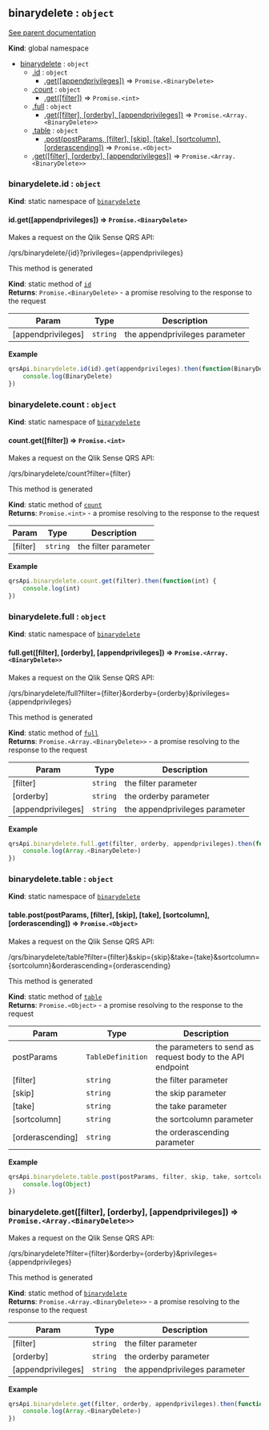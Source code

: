 <a name="binarydelete"></a>
## binarydelete : <code>object</code>
[See parent documentation](qrs.md)

**Kind**: global namespace  

* [binarydelete](#binarydelete) : <code>object</code>
  * [.id](#binarydelete.id) : <code>object</code>
    * [.get([appendprivileges])](#binarydelete.id.get) ⇒ <code>Promise.&lt;BinaryDelete&gt;</code>
  * [.count](#binarydelete.count) : <code>object</code>
    * [.get([filter])](#binarydelete.count.get) ⇒ <code>Promise.&lt;int&gt;</code>
  * [.full](#binarydelete.full) : <code>object</code>
    * [.get([filter], [orderby], [appendprivileges])](#binarydelete.full.get) ⇒ <code>Promise.&lt;Array.&lt;BinaryDelete&gt;&gt;</code>
  * [.table](#binarydelete.table) : <code>object</code>
    * [.post(postParams, [filter], [skip], [take], [sortcolumn], [orderascending])](#binarydelete.table.post) ⇒ <code>Promise.&lt;Object&gt;</code>
  * [.get([filter], [orderby], [appendprivileges])](#binarydelete.get) ⇒ <code>Promise.&lt;Array.&lt;BinaryDelete&gt;&gt;</code>

<a name="binarydelete.id"></a>
### binarydelete.id : <code>object</code>
**Kind**: static namespace of <code>[binarydelete](#binarydelete)</code>  
<a name="binarydelete.id.get"></a>
#### id.get([appendprivileges]) ⇒ <code>Promise.&lt;BinaryDelete&gt;</code>
Makes a request on the Qlik Sense QRS API:

/qrs/binarydelete/{id}?privileges={appendprivileges}

This method is generated

**Kind**: static method of <code>[id](#binarydelete.id)</code>  
**Returns**: <code>Promise.&lt;BinaryDelete&gt;</code> - a promise resolving to the response to the request  

| Param | Type | Description |
| --- | --- | --- |
| [appendprivileges] | <code>string</code> | the appendprivileges parameter |

**Example**  
```javascript
qrsApi.binarydelete.id(id).get(appendprivileges).then(function(BinaryDelete) {
	console.log(BinaryDelete)
})
```
<a name="binarydelete.count"></a>
### binarydelete.count : <code>object</code>
**Kind**: static namespace of <code>[binarydelete](#binarydelete)</code>  
<a name="binarydelete.count.get"></a>
#### count.get([filter]) ⇒ <code>Promise.&lt;int&gt;</code>
Makes a request on the Qlik Sense QRS API:

/qrs/binarydelete/count?filter={filter}

This method is generated

**Kind**: static method of <code>[count](#binarydelete.count)</code>  
**Returns**: <code>Promise.&lt;int&gt;</code> - a promise resolving to the response to the request  

| Param | Type | Description |
| --- | --- | --- |
| [filter] | <code>string</code> | the filter parameter |

**Example**  
```javascript
qrsApi.binarydelete.count.get(filter).then(function(int) {
	console.log(int)
})
```
<a name="binarydelete.full"></a>
### binarydelete.full : <code>object</code>
**Kind**: static namespace of <code>[binarydelete](#binarydelete)</code>  
<a name="binarydelete.full.get"></a>
#### full.get([filter], [orderby], [appendprivileges]) ⇒ <code>Promise.&lt;Array.&lt;BinaryDelete&gt;&gt;</code>
Makes a request on the Qlik Sense QRS API:

/qrs/binarydelete/full?filter={filter}&orderby={orderby}&privileges={appendprivileges}

This method is generated

**Kind**: static method of <code>[full](#binarydelete.full)</code>  
**Returns**: <code>Promise.&lt;Array.&lt;BinaryDelete&gt;&gt;</code> - a promise resolving to the response to the request  

| Param | Type | Description |
| --- | --- | --- |
| [filter] | <code>string</code> | the filter parameter |
| [orderby] | <code>string</code> | the orderby parameter |
| [appendprivileges] | <code>string</code> | the appendprivileges parameter |

**Example**  
```javascript
qrsApi.binarydelete.full.get(filter, orderby, appendprivileges).then(function(Array.<BinaryDelete>) {
	console.log(Array.<BinaryDelete>)
})
```
<a name="binarydelete.table"></a>
### binarydelete.table : <code>object</code>
**Kind**: static namespace of <code>[binarydelete](#binarydelete)</code>  
<a name="binarydelete.table.post"></a>
#### table.post(postParams, [filter], [skip], [take], [sortcolumn], [orderascending]) ⇒ <code>Promise.&lt;Object&gt;</code>
Makes a request on the Qlik Sense QRS API:

/qrs/binarydelete/table?filter={filter}&skip={skip}&take={take}&sortcolumn={sortcolumn}&orderascending={orderascending}

This method is generated

**Kind**: static method of <code>[table](#binarydelete.table)</code>  
**Returns**: <code>Promise.&lt;Object&gt;</code> - a promise resolving to the response to the request  

| Param | Type | Description |
| --- | --- | --- |
| postParams | <code>TableDefinition</code> | the parameters to send as request body to the API endpoint |
| [filter] | <code>string</code> | the filter parameter |
| [skip] | <code>string</code> | the skip parameter |
| [take] | <code>string</code> | the take parameter |
| [sortcolumn] | <code>string</code> | the sortcolumn parameter |
| [orderascending] | <code>string</code> | the orderascending parameter |

**Example**  
```javascript
qrsApi.binarydelete.table.post(postParams, filter, skip, take, sortcolumn, orderascending).then(function(Object) {
	console.log(Object)
})
```
<a name="binarydelete.get"></a>
### binarydelete.get([filter], [orderby], [appendprivileges]) ⇒ <code>Promise.&lt;Array.&lt;BinaryDelete&gt;&gt;</code>
Makes a request on the Qlik Sense QRS API:

/qrs/binarydelete?filter={filter}&orderby={orderby}&privileges={appendprivileges}

This method is generated

**Kind**: static method of <code>[binarydelete](#binarydelete)</code>  
**Returns**: <code>Promise.&lt;Array.&lt;BinaryDelete&gt;&gt;</code> - a promise resolving to the response to the request  

| Param | Type | Description |
| --- | --- | --- |
| [filter] | <code>string</code> | the filter parameter |
| [orderby] | <code>string</code> | the orderby parameter |
| [appendprivileges] | <code>string</code> | the appendprivileges parameter |

**Example**  
```javascript
qrsApi.binarydelete.get(filter, orderby, appendprivileges).then(function(Array.<BinaryDelete>) {
	console.log(Array.<BinaryDelete>)
})
```

